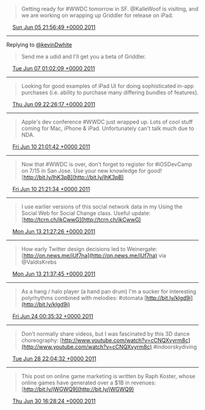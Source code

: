 > Getting ready for #WWDC tomorrow in SF. @KalleWoof is visiting, and we are working on wrapping up Griddler for release on iPad.

<img src="../../media/tweet.ico" width="12" /> [Sun Jun 05 21:56:49 +0000 2011](https://twitter.com/ChristopherA/status/77494105726398464)

----

Replying to [@kevinDwhite](https://twitter.com/@kevinDwhite/status/77494595197468673)

> Send me a udid and I'll get you a beta of Griddler.

<img src="../../media/tweet.ico" width="12" /> [Tue Jun 07 01:02:09 +0000 2011](https://twitter.com/ChristopherA/status/77903133925310504)

----

> Looking for good examples of iPad UI for doing sophisticated in-app purchases (i.e. ability to purchase many differing bundles of features).

<img src="../../media/tweet.ico" width="12" /> [Thu Jun 09 22:26:17 +0000 2011](https://twitter.com/ChristopherA/status/78951075578785792)

----

> Apple's dev conference #WWDC just wrapped up. Lots of cool stuff coming for Mac, iPhone & iPad. Unfortunately can't talk much due to NDA.

<img src="../../media/tweet.ico" width="12" /> [Fri Jun 10 21:01:42 +0000 2011](https://twitter.com/ChristopherA/status/79292174436544512)

----

> Now that #WWDC is over, don't forget to register for #iOSDevCamp on 7/15 in San Jose. Use your new knowledge for good! [http://bit.ly/lhK3pB](http://bit.ly/lhK3pB)

<img src="../../media/tweet.ico" width="12" /> [Fri Jun 10 21:21:34 +0000 2011](https://twitter.com/ChristopherA/status/79297175447810048)

----

> I use earlier versions of this social network data in my Using the Social Web for Social Change class. Useful update: [http://tcrn.ch/ikCwwG](http://tcrn.ch/ikCwwG)

<img src="../../media/tweet.ico" width="12" /> [Mon Jun 13 21:27:26 +0000 2011](https://twitter.com/ChristopherA/status/80385815527698432)

----

> How early Twitter design decisions led to Weinergate: [http://on.news.me/iUf7na](http://on.news.me/iUf7na) via @ValdisKrebs

<img src="../../media/tweet.ico" width="12" /> [Mon Jun 13 21:37:45 +0000 2011](https://twitter.com/ChristopherA/status/80388412577824768)

----

> As a hang / halo player (a hand pan drum) I'm a sucker for interesting polyrhythms combined with melodies: #otomata [http://bit.ly/klgd9i](http://bit.ly/klgd9i)

<img src="../../media/tweet.ico" width="12" /> [Fri Jun 24 00:35:32 +0000 2011](https://twitter.com/ChristopherA/status/84057031341916160)

----

> Don't normally share videos, but I was fascinated by this 3D dance choreography: [http://www.youtube.com/watch?v=cCNQXvyrm8c](http://www.youtube.com/watch?v=cCNQXvyrm8c) #indoorskydiving

<img src="../../media/tweet.ico" width="12" /> [Tue Jun 28 22:04:32 +0000 2011](https://twitter.com/ChristopherA/status/85830969046736896)

----

> This post on online game marketing is written by Raph Koster, whose online games have generated over a $1B in revenues: [http://bit.ly/jWGWQ9](http://bit.ly/jWGWQ9)

<img src="../../media/tweet.ico" width="12" /> [Thu Jun 30 16:28:24 +0000 2011](https://twitter.com/ChristopherA/status/86471156181368832)